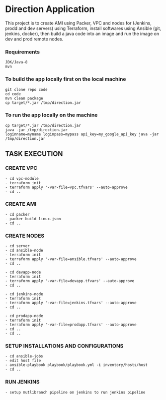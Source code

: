 # Direction Application

This project is to create AMI using Packer, VPC and nodes for (Jenkins, prodd and dev servers) using Terraform, install softwares using Ansible (git, jenkins, docker),  then build a java code into an image and run the image on dev and prod remote nodes.

### Requirements 

```
JDK/Java-8
mvn
```
### To build the app locally first on the local machine
```
git clone repo code
cd code
mvn clean package
cp target/*.jar /tmp/direction.jar
```

### To run the app locally on the machine
```
cp target/*.jar /tmp/direction.jar
java -jar /tmp/direction.jar
loginname=myname loginpass=mypass api_key=my_google_api_key java -jar /tmp/direction.jar
```

## TASK EXECUTION

### CREATE VPC
```
- cd vpc-module 
- terraform init
- terraform apply '-var-file=vpc.tfvars' --auto-approve
- cd ..
```


### CREATE AMI
```
- cd packer 
- packer build linux.json
- cd ..
```

### CREATE NODES
```
- cd server
- cd ansible-node
- terraform init 
- terraform apply '-var-file=ansible.tfvars' --auto-approve
- cd ..
```

```
- cd devapp-node
- terraform init 
- terraform apply '-var-file=devapp.tfvars' --auto-approve
- cd ..
```

```
- cd jenkins-node
- terraform init 
- terraform apply '-var-file=jenkins.tfvars' --auto-approve
- cd ..
```


```
- cd prodapp-node
- terraform init 
- terraform apply '-var-file=prodapp.tfvars' --auto-approve
- cd ..
- cd ..
```

### SETUP INSTALLATIONS AND CONFIGURATIONS
```
- cd ansible-jobs
- edit host file
- ansible-playbook playbook/playbook.yml -i inventory/hosts/host
- cd ..
```

### RUN JENKINS
```
- setup mutlibranch pipeline on jenkins to run jenkins pipeline
```
